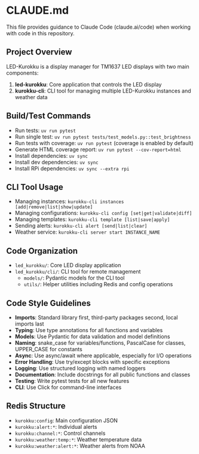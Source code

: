 # CLAUDE.md

This file provides guidance to Claude Code (claude.ai/code) when working with code in this repository.

## Project Overview
LED-Kurokku is a display manager for TM1637 LED displays with two main components:
1. **led-kurokku**: Core application that controls the LED display
2. **kurokku-cli**: CLI tool for managing multiple LED-Kurokku instances and weather data

## Build/Test Commands
- Run tests: `uv run pytest`
- Run single test: `uv run pytest tests/test_models.py::test_brightness`
- Run tests with coverage: `uv run pytest` (coverage is enabled by default)
- Generate HTML coverage report: `uv run pytest --cov-report=html`
- Install dependencies: `uv sync`
- Install dev dependencies: `uv sync`
- Install RPi dependencies: `uv sync --extra rpi`

## CLI Tool Usage
- Managing instances: `kurokku-cli instances [add|remove|list|show|update]`
- Managing configurations: `kurokku-cli config [set|get|validate|diff]`
- Managing templates: `kurokku-cli template [list|save|apply]`
- Sending alerts: `kurokku-cli alert [send|list|clear]`
- Weather service: `kurokku-cli server start INSTANCE_NAME`

## Code Organization
- `led_kurokku/`: Core LED display application
- `led_kurokku/cli/`: CLI tool for remote management
  - `models/`: Pydantic models for the CLI tool
  - `utils/`: Helper utilities including Redis and config operations

## Code Style Guidelines
- **Imports**: Standard library first, third-party packages second, local imports last
- **Typing**: Use type annotations for all functions and variables
- **Models**: Use Pydantic for data validation and model definitions
- **Naming**: snake_case for variables/functions, PascalCase for classes, UPPER_CASE for constants
- **Async**: Use async/await where applicable, especially for I/O operations
- **Error Handling**: Use try/except blocks with specific exceptions
- **Logging**: Use structured logging with named loggers
- **Documentation**: Include docstrings for all public functions and classes
- **Testing**: Write pytest tests for all new features
- **CLI**: Use Click for command-line interfaces

## Redis Structure
- `kurokku:config`: Main configuration JSON
- `kurokku:alert:*`: Individual alerts
- `kurokku:channel:*`: Control channels
- `kurokku:weather:temp:*`: Weather temperature data
- `kurokku:weather:alert:*`: Weather alerts from NOAA
